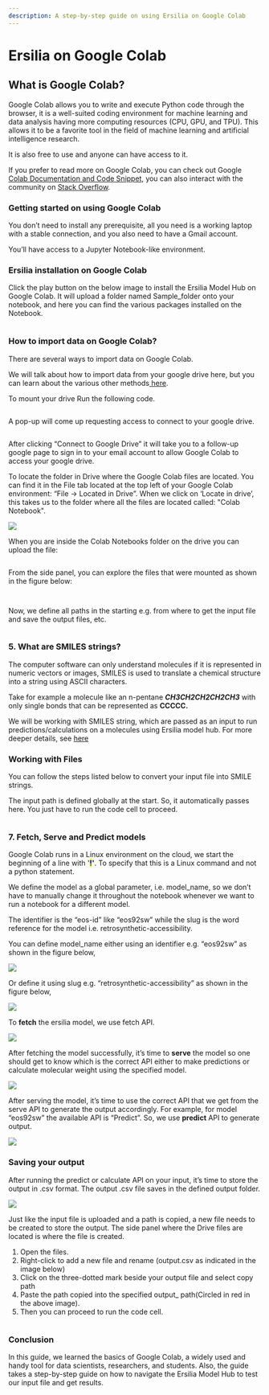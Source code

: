 ```yaml
---
description: A step-by-step guide on using Ersilia on Google Colab
---
```


# Ersilia on Google Colab

## **What is Google Colab?** <a href="#_yjhtj6a0s79m" id="_yjhtj6a0s79m"></a>

Google Colab allows you to write and execute Python code through the browser, it is a well-suited coding environment for machine learning and data analysis having more computing resources (CPU, GPU, and TPU). This allows it to be a favorite tool in the field of machine learning and artificial intelligence research.

It is also free to use and anyone can have access to it.

If you prefer to read more on Google Colab, you can check out Google [Colab Documentation and Code Snippet](https://colab.research.google.com/notebooks/welcome.ipynb), you can also interact with the community on [Stack Overflow](https://stackoverflow.com/questions/tagged/google-colaboratory).

### **Getting started on using Google Colab** <a href="#_wjcgqbf4aiql" id="_wjcgqbf4aiql"></a>

You don’t need to install any prerequisite, all you need is a working laptop with a stable connection, and you also need to have a Gmail account.

You’ll have access to a Jupyter Notebook-like environment.

### **Ersilia installation on Google Colab**

Click the play button on the below image to install the Ersilia Model Hub on Google Colab. It will upload a folder named Sample\_folder onto your notebook, and here you can find the various packages installed on the Notebook.

<figure><img src="../../.gitbook/assets/imagen (3).png" alt=""><figcaption></figcaption></figure>

### **How to import data on Google Colab?**

There are several ways to import data on Google Colab.

We will talk about how to import data from your google drive here, but you can learn about the various other methods[ here](https://colab.research.google.com/notebooks/io.ipynb).

To mount your drive Run the following code.

<figure><img src="../../.gitbook/assets/imagen (7).png" alt=""><figcaption></figcaption></figure>

A pop-up will come up requesting access to connect to your google drive.

<figure><img src="../../.gitbook/assets/imagen (1).png" alt=""><figcaption></figcaption></figure>

After clicking “Connect to Google Drive” it will take you to a follow-up google page to sign in to your email account to allow Google Colab to access your google drive.

To locate the folder in Drive where the Google Colab files are located. You can find it in the File tab located at the top left of your Google Colab environment: “File -> Located in Drive”. When we click on ‘Locate in drive’, this takes us to the folder where all the files are located called: "Colab Notebook".

![](../../.gitbook/assets/3)

When you are inside the Colab Notebooks folder on the drive you can upload the file:

<figure><img src="../../.gitbook/assets/imagen (6).png" alt=""><figcaption></figcaption></figure>

From the side panel, you can explore the files that were mounted as shown in the figure below:

<figure><img src="../../.gitbook/assets/imagen.png" alt=""><figcaption></figcaption></figure>

<figure><img src="../../.gitbook/assets/imagen (4).png" alt=""><figcaption></figcaption></figure>

Now, we define all paths in the starting e.g. from where to get the input file and save the output files, etc.

<figure><img src="../../.gitbook/assets/imagen (2).png" alt=""><figcaption></figcaption></figure>

### **5. What are SMILES strings?**

The computer software can only understand molecules if it is represented in numeric vectors or images, SMILES is used to translate a chemical structure into a string using ASCII characters.

Take for example a molecule like an n-pentane _**CH3CH2CH2CH2CH3**_ with only single bonds that can be represented as **CCCCC.**

We will be working with SMILES string, which are passed as an input to run predictions/calculations on a molecules using Ersilia model hub. For more deeper details, see [here](https://ersilia.gitbook.io/ersilia-book/ersilia-model-hub/inputs)

### **Working with Files**

You can follow the steps listed below to convert your input file into SMILE strings.

The input path is defined globally at the start. So, it automatically passes here. You just have to run the code cell to proceed.

<figure><img src="../../.gitbook/assets/imagen (8).png" alt=""><figcaption></figcaption></figure>

### **7. Fetch, Serve and Predict models**

Google Colab runs in a Linux environment on the cloud, we start the beginning of a line with '<mark style="color:blue;">**!**</mark>**'**. To specify that this is a Linux command and not a python statement.

We define the model as a global parameter, i.e. model\_name, so we don’t have to manually change it throughout the notebook whenever we want to run a notebook for a different model.

The identifier is the “eos-id” like “eos92sw” while the slug is the word reference for the model i.e. retrosynthetic-accessibility.

You can define model\_name either using an identifier e.g. “eos92sw” as shown in the figure below,

![](../../.gitbook/assets/9)

Or define it using slug e.g. “retrosynthetic-accessibility” as shown in the figure below,

![](<../../.gitbook/assets/10 (1)>)

To **fetch** the ersilia model, we use fetch API.

![](../../.gitbook/assets/11)

After fetching the model successfully, it’s time to **serve** the model so one should get to know which is the correct API either to make predictions or calculate molecular weight using the specified model.

![](../../.gitbook/assets/12)

After serving the model, it’s time to use the correct API that we get from the serve API to generate the output accordingly. For example, for model “eos92sw” the available API is “Predict”. So, we use **predict** API to generate output.

![](../../.gitbook/assets/13)

### Saving your output

After running the predict or calculate API on your input, it’s time to store the output in .csv format. The output .csv file saves in the defined output folder.

![](../../.gitbook/assets/14)

Just like the input file is uploaded and a path is copied, a new file needs to be created to store the output. The side panel where the Drive files are located is where the file is created.

1. Open the files.
2. Right-click to add a new file and rename (output.csv as indicated in the image below)
3. Click on the three-dotted mark beside your output file and select copy path
4. Paste the path copied into the specified output\_ path(Circled in red in the above image).
5. Then you can proceed to run the code cell.

<figure><img src="../../.gitbook/assets/imagen (5).png" alt=""><figcaption></figcaption></figure>

### **Conclusion**

In this guide, we learned the basics of Google Colab, a widely used and handy tool for data scientists, researchers, and students. Also, the guide takes a step-by-step guide on how to navigate the Ersilia Model Hub to test our input file and get results.
